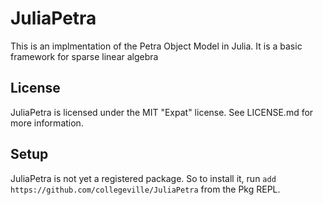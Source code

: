 # JuliaPetra

This is an implmentation of the Petra Object Model in Julia.
It is a basic framework for sparse linear algebra

## License

JuliaPetra is licensed under the MIT "Expat" license. See LICENSE.md for more information.

## Setup

JuliaPetra is not yet a registered package.
So to install it, run `add https://github.com/collegeville/JuliaPetra` from the Pkg REPL. 
